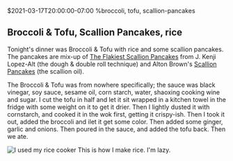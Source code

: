 $2021-03-17T20:00:00-07:00
%broccoli, tofu, scallion-pancakes
## Broccoli & Tofu, Scallion Pancakes, rice

Tonight's dinner was Broccoli & Tofu with rice and some scallion pancakes. The pancakes are mix-up of [The Flakiest Scallion Pancakes](https://www.seriouseats.com/recipes/2011/04/extra-flaky-scallion-pancakes-recipe.html) from J. Kenji Lopez-Alt (the dough & double roll technique) and Alton Brown's [Scallion Pancakes](https://altonbrown.com/recipes/scallion-pancakes/) (the scallion oil).

The Broccoli & Tofu was from nowhere specifically; the sauce was black vinegar, soy sauce, sesame oil, corn starch, water, shaoxing cooking wine and sugar. I cut the tofu in half and let it sit wrapped in a kitchen towel in the fridge with some weight on it to get it drier. Then I lightly dusted it with cornstarch, and cooked it in the wok first, getting it crispy-ish.  Then I took it out, added the broccoli and ilet it get some color. Then added some ginger, garlic and onions.  Then poured in the sauce, and added the tofu back.  Then we ate.

![I used my rice cooker](rice-cooker.jpg)
This is how I make rice. I'm lazy.
